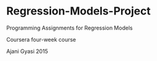 Regression-Models-Project
=========================

Programming Assignments for Regression Models

Coursera four-week course 

Ajani Gyasi 2015
